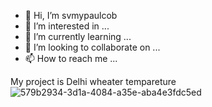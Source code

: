 - 👋 Hi, I’m svmypaulcob
- 👀 I’m interested in ...
- 🌱 I’m currently learning ...
- 💞️ I’m looking to collaborate on ...
- 📫 How to reach me ...

<!---
svmypaulcob/svmypaulcob is a ✨ special ✨ repository because its `README.md` (this file) appears on your GitHub profile.
You can click the Preview link to take a look at your changes.
--->
My project is Delhi wheater tempareture
![579b2934-3d1a-4084-a35e-aba4e3fdc5ed](https://user-images.githubusercontent.com/95577581/144754230-8eeac645-da7b-4bb9-a058-1deb5bd193a6.png)
